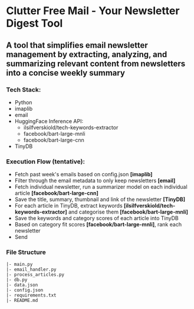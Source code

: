  # Clutter Free Mail - Your Newsletter Digest Tool

## A tool that simplifies email newsletter management by extracting, analyzing, and summarizing relevant content from newsletters into a concise weekly summary

### Tech Stack:
- Python
- imaplib
- email
- HuggingFace Inference API:
    - ilsilfverskiold/tech-keywords-extractor
    - facebook/bart-large-mnli
    - facebook/bart-large-cnn
- TinyDB

### Execution Flow (tentative): 
- Fetch past week's emails based on config.json **[imaplib]**
- Filter through the email metadata to only keep newsletters **[email]**
- Fetch individual newsletter, run a summarizer model on each individual article **[facebook/bart-large-cnn]**
- Save the title, summary, thumbnail and link of the newsletter **[TinyDB]**
- For each article in TinyDB, extract keywords **[ilsilfverskiold/tech-keywords-extractor]** and categorise them **[facebook/bart-large-mnli]**
- Save the keywords and category scores of each article into TinyDB
- Based on category fit scores **[facebook/bart-large-mnli]**, rank each newsletter
- Send 

### File Structure
```
|- main.py
|- email_handler.py
|- process_articles.py
|- db.py
|- data.json
|- config.json
|- requirements.txt
|- README.md
```